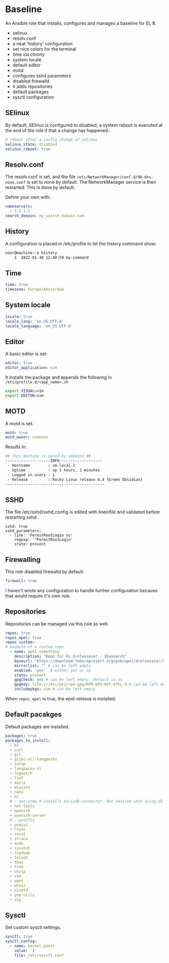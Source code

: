 # Baseline

An Ansible role that installs, configures and manages a baseline for EL 8.

 - selinux
 - resolv.conf
 - a neat 'history' configuration
 - set nice colors for the terminal
 - time via chrony
 - system locale
 - default editor
 - motd
 - configures sshd parameters
 - disabled firewalld
 - it adds repositories
 - default packages
 - sysctl configuration

## SElinux

By default, SElinux is configured to disabled, a system reboot is executed at the end of the role if that a change has happened.:

```yaml
# reboot after a config change of selinux
selinux_state: disabled
selinux_reboot: true
```

## Resolv.conf

The resolv.conf is set, and the file `/etc/NetworkManager/conf.d/90-dns-none.conf` is set to none by default.
The NetworkManager service is then restarted. This is done by default.

Define your own with:

```yaml
nameservers:
  - 1.1.1.1
search_domain: my_search_domain.com
```

## History
A configuration is placed in /etc/profile to let the history command show:

```bash
user@machine:~$ history
    1  2022-01-30 12:40:59 my-command
```

## Time

```yaml
time: true
timezone: Europe/Amsterdam
```

## System locale

```yaml
locale: true
locale_lang: 'en_US.UTF-8'
locale_language: 'en_US.UTF-8'
```

## Editor

A basic editor is set:

```yaml
editor: true
editor_application: vim
```
It installs the package and appends the following in `/etc/profile.d/<app_name>.sh`

```bash
export VISUAL=vim
export EDITOR=vim
```

## MOTD

A motd is set.

```yaml
motd: true
motd_owner: someone
```

Results in:

```bash
## This machine is owned by someone ##
--------------------INFO-------------------
 - Hostname        : vm-local-1
 - Uptime          : up 1 hours, 1 minutes
 - Logged in users : 1
 - Release         : Rocky Linux release 8.4 (Green Obsidian)
--------------------------------------------
```

## SSHD

The file /etc/sshd/sshd_config is edited with lineinfile and validated before restarting sshd.

```
sshd: true
sshd_parameters:
  - line: 'PermitRootLogin no'
    regexp: '^PermitRootLogin'
    state: present
```

## Firewalling

This role disabled firewalld by default.

```yaml
firewall: true
```

I haven't wrote any configuration to handle further configuration because that would require it's own role.

## Repositories

Repositories can be managed via this role as well.

```yaml
repos: true
repos_epel: true
repos_custom:
# example of a custom repo
  - name: epel-something
    description: "Repo for EL $releasever - $basearch"
    baseurl: "https://download.fedoraproject.org/pub/epel/$releasever/$basearch/"
    mirrorlist: "" # can be left empty
    enabled: 'yes'  # either yes or no
    state: present
    gpgcheck: yes # can be left empty, default is no
    gpgkey: file:///etc/pki/rpm-gpg/RPM-GPG-KEY-EPEL-8 # can be left empty
    includepkgs: vim # can be left empty
```

When `repos_epel` is true, the epel-release is installed.

## Default pacakges

Default packages are installed.

```yaml
packages: true
packages_to_install:
  - bc
  - curl
  - git
  - glibc-all-langpacks
  - iotop
  - langpacks-nl
  - logwatch
  - lsof
  - mailx
  - mlocate
  - nano
  - nc
  # - net-snmp # installs mariadb-connector. Not desired when using db's
  - net-tools
  - openssh
  - openssh-server
  # - postfix
  - psmisc
  - rsync
  - socat
  - strace
  - sudo
  - sysstat
  - tcpdump
  - telnet
  - tmux
  - tree
  - unzip
  - vim
  - wget
  - whois
  - xinetd
  - yum-utils
  - zip
```

## Sysctl

Set custom sysctl settings.

```yaml
sysctl: true
sysctl_config:
  - name: kernel.panic
    value: '1'
    file: /etc/sysctl.conf
```
